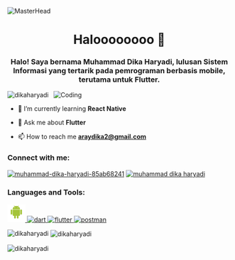 ![MasterHead](https://user-images.githubusercontent.com/74038190/225813708-98b745f2-7d22-48cf-9150-083f1b00d6c9.gif)
<h1 align="center">Haloooooooo 👋</h1>
<h3 align="center">Halo! Saya bernama Muhammad Dika Haryadi, lulusan Sistem Informasi yang tertarik pada pemrograman berbasis mobile, terutama untuk Flutter.</h3>
<img align="right" alt="Coding" width="400" src="https://i.pinimg.com/originals/e4/26/70/e426702edf874b181aced1e2fa5c6cde.gif">

<p align="left"> <img src="https://komarev.com/ghpvc/?username=dikaharyadi&label=Profile%20views&color=0e75b6&style=flat" alt="dikaharyadi" /> </p>

- 🌱 I’m currently learning **React Native**

- 💬 Ask me about **Flutter**

- 📫 How to reach me **araydika2@gmail.com**

<h3 align="left">Connect with me:</h3>
<p align="left">
<a href="https://linkedin.com/in/muhammad-dika-haryadi-85ab68241" target="blank"><img align="center" src="https://raw.githubusercontent.com/rahuldkjain/github-profile-readme-generator/master/src/images/icons/Social/linked-in-alt.svg" alt="muhammad-dika-haryadi-85ab68241" height="30" width="40" /></a>
<a href="https://fb.com/dika.haryadi.750" target="_blank"><img align="center" src="https://raw.githubusercontent.com/rahuldkjain/github-profile-readme-generator/master/src/images/icons/Social/facebook.svg" alt="muhammad dika haryadi" height="30" width="40" /></a>
</p>

<h3 align="left">Languages and Tools:</h3>
<p align="left"> <a href="https://developer.android.com" target="_blank" rel="noreferrer"> <img src="https://raw.githubusercontent.com/devicons/devicon/master/icons/android/android-original-wordmark.svg" alt="android" width="40" height="40"/> </a> <a href="https://dart.dev" target="_blank" rel="noreferrer"> <img src="https://www.vectorlogo.zone/logos/dartlang/dartlang-icon.svg" alt="dart" width="40" height="40"/> </a> <a href="https://flutter.dev" target="_blank" rel="noreferrer"> <img src="https://www.vectorlogo.zone/logos/flutterio/flutterio-icon.svg" alt="flutter" width="40" height="40"/> </a> <a href="https://postman.com" target="_blank" rel="noreferrer"> <img src="https://www.vectorlogo.zone/logos/getpostman/getpostman-icon.svg" alt="postman" width="40" height="40"/> </a> </p>

<p><img align="left" src="https://github-readme-stats.vercel.app/api/top-langs?username=dikaharyadi&show_icons=true&locale=en&layout=compact" alt="dikaharyadi" /></p>

<p>&nbsp;<img align="center" src="https://github-readme-stats.vercel.app/api?username=dikaharyadi&show_icons=true&locale=en" alt="dikaharyadi" /></p>

<p><img align="center" src="https://github-readme-streak-stats.herokuapp.com/?user=dikaharyadi&" alt="dikaharyadi" /></p>

